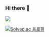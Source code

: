 ### Hi there 👋
<a href = "https://baseballgrammer.tistory.com/">
<img src="https://img.shields.io/badge/tistory-000000?style=for-the-badge&logo=tistory&logoColor=white">
</a>

<!-- <a href = "https://www.instagram.com/jhdaimma/">
<img src="https://img.shields.io/badge/Instagram-#E4405F?style=for-the-badge&logo=Instagram&logoColor=white">
</a> -->


[![Solved.ac
프로필](http://mazassumnida.wtf/api/v2/generate_badge?boj=leejoonh8406)](https://solved.ac/leejoonh8406)



<!--
**dlwnsgud8406/dlwnsgud8406** is a ✨ _special_ ✨ repository because its `README.md` (this file) appears on your GitHub profile.

Here are some ideas to get you started:

- 🔭 I’m currently working on ...
- 🌱 I’m currently learning ...
- 👯 I’m looking to collaborate on ...
- 🤔 I’m looking for help with ...
- 💬 Ask me about ...
- 📫 How to reach me: ...
- 😄 Pronouns: ...
- ⚡ Fun fact: ...
-->
